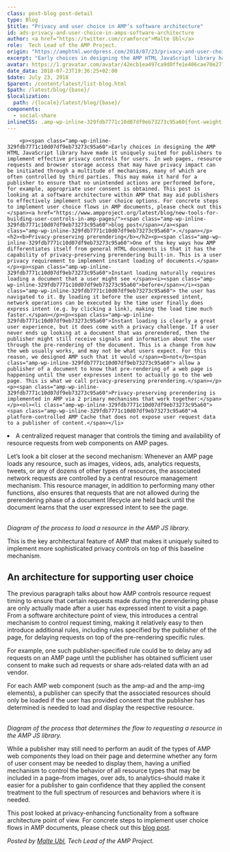 ```yaml
---
class: post-blog post-detail
type: Blog
$title: "Privacy and user choice in AMP’s software architecture"
id: ads-privacy-and-user-choice-in-amps-software-architecture
author: <a href="https://twitter.com/cramforce">Malte Ubl</a>
role:  Tech Lead of the AMP Project.
origin: "https://amphtml.wordpress.com/2018/07/23/privacy-and-user-choice-in-amps-software-architecture/amp/"
excerpt: "Early choices in designing the AMP HTML JavaScript library have made it uniquely suited for publishers to implement effective privacy controls for users. In web pages, resource requests and browser storage access that may have privacy impact can be initiated through a multitude of mechanisms, many of which are often controlled by third parties. This [&#8230;]"
avatar: https://1.gravatar.com/avatar/42ecb1ea497ca9d0ffe1e406cae70e27?s=96&d=identicon&r=G
date_data: 2018-07-23T19:36:25+02:00
$date: July 23, 2018
$parent: /content/latest/list-blog.html
$path: /latest/blog/{base}/
$localization:
  path: /{locale}/latest/blog/{base}/
components:
  - social-share
inlineCSS: .amp-wp-inline-329fdb7771c10d07df9eb73273c95a60{font-weight:400;}
---
```


<div class="amp-wp-article-content">

		<p><span class="amp-wp-inline-329fdb7771c10d07df9eb73273c95a60">Early choices in designing the AMP HTML JavaScript library have made it uniquely suited for publishers to implement effective privacy controls for users. In web pages, resource requests and browser storage access that may have privacy impact can be initiated through a multitude of mechanisms, many of which are often controlled by third parties. This may make it hard for a publisher to ensure that no unintended actions are performed before, for example, appropriate user consent is obtained. This post is looking at a software architecture within AMP that may aid publishers to effectively implement such user choice options. For concrete steps to implement user choice flows in AMP documents, please check out this </span><a href="https://www.ampproject.org/latest/blog/new-tools-for-building-user-controls-in-amp-pages/"><span class="amp-wp-inline-329fdb7771c10d07df9eb73273c95a60">blog post</span></a><span class="amp-wp-inline-329fdb7771c10d07df9eb73273c95a60">.</span></p><h2><b>Privacy-preserving prerendering</b></h2><p><span class="amp-wp-inline-329fdb7771c10d07df9eb73273c95a60">One of the key ways how AMP differentiates itself from general HTML documents is that it has the capability of privacy-preserving prerendering built-in. This is a user privacy requirement to implement instant loading of documents.</span></p><p><span class="amp-wp-inline-329fdb7771c10d07df9eb73273c95a60">Instant loading naturally requires loading a document that a user might see </span><i><span class="amp-wp-inline-329fdb7771c10d07df9eb73273c95a60">before</span></i><span class="amp-wp-inline-329fdb7771c10d07df9eb73273c95a60"> the user has navigated to it. By loading it before the user expressed intent, network operations can be executed by the time user finally does express intent (e.g. by clicking a link), making the load time much faster.</span></p><p><span class="amp-wp-inline-329fdb7771c10d07df9eb73273c95a60">Instant loading is clearly a great user experience, but it does come with a privacy challenge. If a user never ends up looking at a document that was prerendered, then the publisher might still receive signals and information about the user through the pre-rendering of the document. This is a change from how the web usually works, and may not be what users expect. For this reason, we designed AMP such that it would </span><b>not</b><span class="amp-wp-inline-329fdb7771c10d07df9eb73273c95a60"> allow a publisher of a document to know that pre-rendering of a web page is happening until the user expresses intent to actually go to the web page. This is what we call privacy-preserving prerendering.</span></p><p><span class="amp-wp-inline-329fdb7771c10d07df9eb73273c95a60">Privacy-preserving prerendering is implemented in AMP via 2 primary mechanisms that work together:</span></p><ol><li class="amp-wp-inline-329fdb7771c10d07df9eb73273c95a60"><span class="amp-wp-inline-329fdb7771c10d07df9eb73273c95a60">A platform-controlled AMP Cache that does not expose user request data to a publisher of content.</span></li>
<li class="amp-wp-inline-329fdb7771c10d07df9eb73273c95a60"><span class="amp-wp-inline-329fdb7771c10d07df9eb73273c95a60">A centralized request manager that controls the timing and availability of resource requests from web components on AMP pages.</span></li>
</ol><p><span class="amp-wp-inline-329fdb7771c10d07df9eb73273c95a60">Let’s look a bit closer at the second mechanism: Whenever an AMP page loads any resource, such as images, videos, ads, analytics requests, tweets, or any of dozens of other types of resources, the associated network requests are controlled by a central resource management mechanism. This resource manager, in addition to performing many other functions, also ensures that requests that are not allowed during the prerendering phase of a document lifecycle are held back until the document learns that the user expressed intent to see the page.</span></p><p><amp-img class="alignnone size-full wp-image-2111 amp-wp-enforced-sizes" src="https://amphtml.files.wordpress.com/2018/07/privacy-and-user-choice-in-amp_s-software-architecture-blog-post-e1532367183277.png?w=660" alt="privacy-and-user-choice-in-amp_s-software-architecture-blog-post-e1532367137299.png" srcset="https://amphtml.files.wordpress.com/2018/07/privacy-and-user-choice-in-amp_s-software-architecture-blog-post-e1532367183277.png 344w, https://amphtml.files.wordpress.com/2018/07/privacy-and-user-choice-in-amp_s-software-architecture-blog-post-e1532367183277.png?w=141 141w, https://amphtml.files.wordpress.com/2018/07/privacy-and-user-choice-in-amp_s-software-architecture-blog-post-e1532367183277.png?w=281 281w" sizes="(min-width: 344px) 344px, 100vw" width="344" height="367"></amp-img><br/><i><span class="amp-wp-inline-329fdb7771c10d07df9eb73273c95a60">Diagram of the process to load a resource in the AMP JS library.</span></i></p><p><span class="amp-wp-inline-329fdb7771c10d07df9eb73273c95a60">This is the key architectural feature of AMP that makes it uniquely suited to implement more sophisticated privacy controls on top of this baseline mechanism.</span></p><h2><b>An architecture for supporting user choice</b></h2><p><span class="amp-wp-inline-329fdb7771c10d07df9eb73273c95a60">The previous paragraph talks about how AMP controls resource request timing to ensure that certain requests made during the prerendering phase are only actually made after a user has expressed intent to visit a page. From a software architecture point of view, this introduces a central mechanism to control request timing, making it relatively easy to then introduce additional rules, including rules specified by the publisher of the page, for delaying requests on top of the pre-rendering specific rules. </span></p><p><span class="amp-wp-inline-329fdb7771c10d07df9eb73273c95a60">For example, one such publisher-specified rule could be to delay any ad requests on an AMP page until the publisher has obtained sufficient user consent to make such ad requests or share ads-related data with an ad vendor. </span></p><p><span class="amp-wp-inline-329fdb7771c10d07df9eb73273c95a60">For each AMP web component (such as the </span><span class="amp-wp-inline-329fdb7771c10d07df9eb73273c95a60">amp-ad</span><span class="amp-wp-inline-329fdb7771c10d07df9eb73273c95a60"> and the </span><span class="amp-wp-inline-329fdb7771c10d07df9eb73273c95a60">amp-img</span><span class="amp-wp-inline-329fdb7771c10d07df9eb73273c95a60"> elements), a publisher can specify that the associated resources should only be loaded if the user has provided consent that the publisher has determined is needed to load and display the respective resource.</span></p><p><amp-img class="alignnone size-full wp-image-2112 amp-wp-enforced-sizes" src="https://amphtml.files.wordpress.com/2018/07/privacy-and-user-choice-in-amp_s-software-architecture-blog-post-1-e1532367237552.png?w=660" alt="privacy-and-user-choice-in-amp_s-software-architecture-blog-post-1.png" srcset="https://amphtml.files.wordpress.com/2018/07/privacy-and-user-choice-in-amp_s-software-architecture-blog-post-1-e1532367237552.png 619w, https://amphtml.files.wordpress.com/2018/07/privacy-and-user-choice-in-amp_s-software-architecture-blog-post-1-e1532367237552.png?w=145 145w, https://amphtml.files.wordpress.com/2018/07/privacy-and-user-choice-in-amp_s-software-architecture-blog-post-1-e1532367237552.png?w=291 291w" sizes="(min-width: 619px) 619px, 100vw" width="619" height="639"></amp-img><br/><i><span class="amp-wp-inline-329fdb7771c10d07df9eb73273c95a60">Diagram of the process that determines the flow to requesting a resource in the AMP JS library. </span></i></p><p><span class="amp-wp-inline-329fdb7771c10d07df9eb73273c95a60">While a publisher may still need to perform an audit of the types of AMP web components they load on their page and determine whether any form of user consent may be needed to display them, having a unified mechanism to control the behavior of all resource types that may be included in a page–from images, over ads, to analytics–should make it easier for a publisher to gain confidence that they applied the consent treatment to the full spectrum of resources and behaviors where it is needed.</span></p><p><span class="amp-wp-inline-329fdb7771c10d07df9eb73273c95a60">This post looked at privacy-enhancing functionality from a software architecture point of view. For concrete steps to implement user choice flows in AMP documents, please check out this </span><a href="https://www.ampproject.org/latest/blog/new-tools-for-building-user-controls-in-amp-pages/"><span class="amp-wp-inline-329fdb7771c10d07df9eb73273c95a60">blog post</span></a><span class="amp-wp-inline-329fdb7771c10d07df9eb73273c95a60">.</span></p><p><i><span class="amp-wp-inline-329fdb7771c10d07df9eb73273c95a60">Posted by <a href="https://twitter.com/cramforce">Malte Ubl</a>, Tech Lead of the AMP Project.</span></i></p>	</div>

	

</div>

